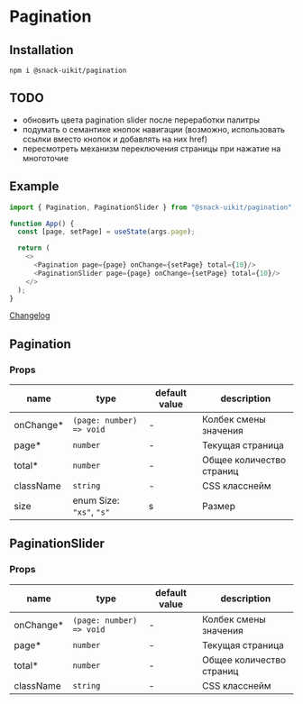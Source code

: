 # Pagination

## Installation
`npm i @snack-uikit/pagination`

## TODO

- обновить цвета pagination slider после переработки палитры
- подумать о семантике кнопок навигации (возможно, использовать ссылки вместо кнопок и добавлять на них href)
- пересмотреть механизм переключения страницы при нажатие на многоточие

## Example

```typescript jsx
import { Pagination, PaginationSlider } from "@snack-uikit/pagination";

function App() {
  const [page, setPage] = useState(args.page);

  return (
    <>
      <Pagination page={page} onChange={setPage} total={10}/>
      <PaginationSlider page={page} onChange={setPage} total={10}/>
    </>
  );
}
```

[Changelog](./CHANGELOG.md)

[//]: DOCUMENTATION_SECTION_START
[//]: THIS_SECTION_IS_AUTOGENERATED_PLEASE_DONT_EDIT_IT
## Pagination
### Props
| name | type | default value | description |
|------|------|---------------|-------------|
| onChange* | `(page: number) => void` | - | Колбек смены значения |
| page* | `number` | - | Текущая страница |
| total* | `number` | - | Общее количество страниц |
| className | `string` | - | CSS класснейм |
| size | enum Size: `"xs"`, `"s"` | s | Размер |
## PaginationSlider
### Props
| name | type | default value | description |
|------|------|---------------|-------------|
| onChange* | `(page: number) => void` | - | Колбек смены значения |
| page* | `number` | - | Текущая страница |
| total* | `number` | - | Общее количество страниц |
| className | `string` | - | CSS класснейм |


[//]: DOCUMENTATION_SECTION_END

